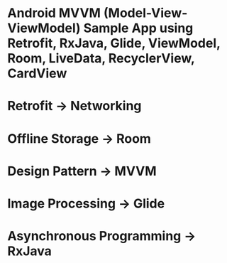 # Android MVVM (Model-View-ViewModel) Sample App using Retrofit, RxJava, Glide, ViewModel, Room, LiveData, RecyclerView, CardView

# Retrofit -> Networking
# Offline Storage -> Room
# Design Pattern -> MVVM
# Image Processing -> Glide
# Asynchronous Programming -> RxJava
